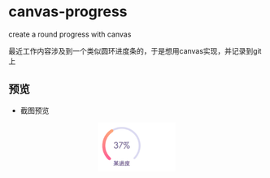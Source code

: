 # canvas-progress
create a round progress with canvas

最近工作内容涉及到一个类似圆环进度条的，于是想用canvas实现，并记录到git上


## 预览 ##

* 截图预览

<p align="center">
    <img src="./files/demo.png" alt="截图预览" width="30%">
</p>